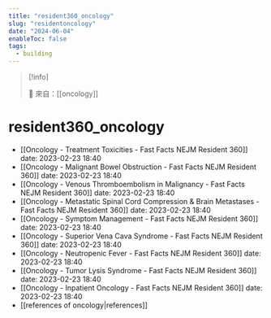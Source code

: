 ```yaml
---
title: "resident360_oncology"
slug: "residentoncology"
date: "2024-06-04"
enableToc: false
tags:
  - building
---
```


> [!info]
>
> 🌱 來自：[[oncology]]

# resident360_oncology

- [[Oncology - Treatment Toxicities - Fast Facts  NEJM Resident 360]] date: 2023-02-23 18:40
- [[Oncology - Malignant Bowel Obstruction - Fast Facts  NEJM Resident 360]] date: 2023-02-23 18:40
- [[Oncology - Venous Thromboembolism in Malignancy - Fast Facts  NEJM Resident 360]] date: 2023-02-23 18:40
- [[Oncology - Metastatic Spinal Cord Compression & Brain Metastases - Fast Facts  NEJM Resident 360]] date: 2023-02-23 18:40
- [[Oncology - Symptom Management - Fast Facts  NEJM Resident 360]] date: 2023-02-23 18:40
- [[Oncology - Superior Vena Cava Syndrome - Fast Facts  NEJM Resident 360]] date: 2023-02-23 18:40
- [[Oncology - Neutropenic Fever - Fast Facts  NEJM Resident 360]] date: 2023-02-23 18:40
- [[Oncology - Tumor Lysis Syndrome - Fast Facts  NEJM Resident 360]] date: 2023-02-23 18:40
- [[Oncology - Inpatient Oncology - Fast Facts  NEJM Resident 360]] date: 2023-02-23 18:40
- [[references of oncology|references]]
